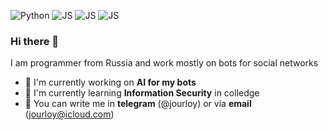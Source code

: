 
![Python](https://img.shields.io/badge/Python--blue?style=flat-square&logo=python)
![JS](https://img.shields.io/badge/JavaScript--yellow?style=for-the-square&logo=javascript)
![JS](https://img.shields.io/badge/Batchfile--brightgreen?style=for-the-square&logo=windows)
![JS](https://img.shields.io/badge/shell--brightgreen?style=for-the-square&logo=apple)
### Hi there 👋
I am programmer from Russia and work mostly on bots for social networks

- 📝 I'm currently working on **AI for my bots**
- 📖 I'm currently learning **Information Security** in colledge
- 📧 You can write me in **telegram** (@jourloy) or via **email** (jourloy@icloud.com)
